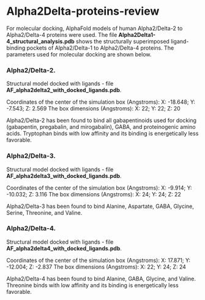 # Alpha2Delta-proteins-review

For molecular docking, AlphaFold models of human Alpha2/Delta-2 to Alpha2/Delta-4 proteins were used. The file **Alpha2Delta1-4_structural_analysis.pdb** shows the structurally superimposed ligand-binding pockets of Alpha2/Delta-1 to Alpha2/Delta-4 proteins. The parameters used for molecular docking are shown below. 

### Alpha2/Delta-2.

Structural model docked with ligands - file **AF_alpha2delta2_with_docked_ligands.pdb**. 

Coordinates of the center of the simulation box (Angstroms):
X: -18.648; Y: -7.543; Z: 2.569
The box dimensions (Angstroms):
X: 22; Y: 22; Z: 20

Alpha2/Delta-2 has been found to bind all gabapentinoids used for docking (gabapentin, pregabalin, and mirogabalin), GABA, and proteinogenic amino acids. Tryptophan binds with low affinity and its binding is energetically less favorable.


### Alpha2/Delta-3.

Structural model docked with ligands - file **AF_alpha2delta3_with_docked_ligands.pdb**.

Coordinates of the center of the simulation box (Angstroms):
X: -9.914; Y: -10.032; Z: 3.116
The box dimensions (Angstroms):
X: 24; Y: 24; Z: 22

Alpha2/Delta-3 has been found to bind Alanine, Aspartate, GABA, Glycine, Serine, Threonine, and Valine.

### Alpha2/Delta-4.

Structural model docked with ligands - file **AF_alpha2delta4_with_docked_ligands.pdb**.

Coordinates of the center of the simulation box (Angstroms):
X: 17.871; Y: -12.004; Z: -2.837
The box dimensions (Angstroms):
X: 22; Y: 24; Z: 24

Alpha2/Delta-4 has been found to bind Alanine, GABA, Glycine, and Valine. Threonine binds with low affinity and its binding is energetically less favorable.
